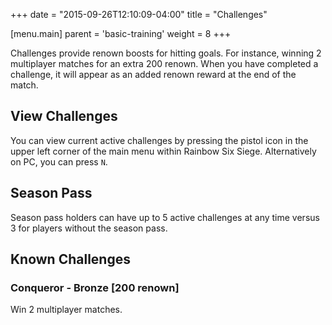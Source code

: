 +++
date = "2015-09-26T12:10:09-04:00"
title = "Challenges"

[menu.main]
  parent = 'basic-training'
  weight = 8
+++

Challenges provide renown boosts for hitting goals. For instance, winning 2 multiplayer matches for an extra 200 renown. When you have completed a challenge, it will appear as an added renown reward at the end of the match.

## View Challenges

You can view current active challenges by pressing the pistol icon in the upper left corner of the main menu within Rainbow Six Siege. Alternatively on PC, you can press `N`.

## Season Pass

Season pass holders can have up to 5 active challenges at any time versus 3 for players without the season pass.

## Known Challenges

### Conqueror - Bronze [200 renown]

Win 2 multiplayer matches.
